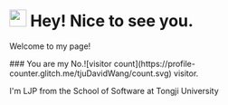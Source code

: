 <h1><img src="https://emojis.slackmojis.com/emojis/images/1531849430/4246/blob-sunglasses.gif?1531849430" width="30"/> Hey! Nice to see you.</h1>

<p>Welcome to my page!</p>      
### You are my No.![visitor count](https://profile-counter.glitch.me/tjuDavidWang/count.svg) visitor.       
<p>I'm LJP from the School of Software at Tongji University</p>
